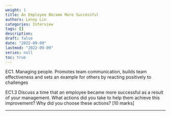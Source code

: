 ```yaml
---
weight: 1
title: An Employee Became More Successful
authors: Lenny Lin
categories: Interview 
tags: []
description: 
draft: false
date: "2022-09-09"
lastmod: "2022-09-09"
series: null
toc: true
---
```


EC1. Managing people. Promotes team communication, builds team effectiveness and sets an example for others by reacting positively to challenges


EC1.3 Discuss a time that an employee became more successful as a result of your management. What actions did you take to help them achieve this improvement? Why did you choose these actions? [10 marks]

<!--more-->

---

